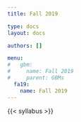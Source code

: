 ```yaml
---
title: Fall 2019

type: docs
layout: docs

authors: []

menu:
#   gbm:
#     name: Fall 2019
#     parent: GBMs
  fa19:
    name: Fall 2019
---
```


{{< syllabus >}}